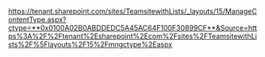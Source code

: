https://tenant.sharepoint.com/sites/TeamsitewithLists/_layouts/15/ManageContentType.aspx?ctype=**0x0100A02B0ABDDEDC5A45AC64F100F30899CF**&Source=https%3A%2F%2Ftenant%2Esharepoint%2Ecom%2Fsites%2FTeamsitewithLists%2F%5Flayouts%2F15%2Fmngctype%2Easpx
